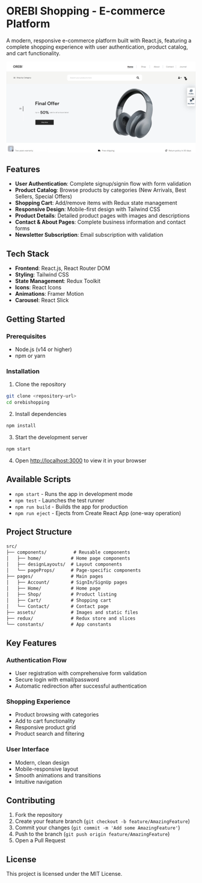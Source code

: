 # OREBI Shopping - E-commerce Platform

A modern, responsive e-commerce platform built with React.js, featuring a complete shopping experience with user authentication, product catalog, and cart functionality.

![App Screenshot](public/screenshot.png)

## Features

- **User Authentication**: Complete signup/signin flow with form validation
- **Product Catalog**: Browse products by categories (New Arrivals, Best Sellers, Special Offers)
- **Shopping Cart**: Add/remove items with Redux state management
- **Responsive Design**: Mobile-first design with Tailwind CSS
- **Product Details**: Detailed product pages with images and descriptions
- **Contact & About Pages**: Complete business information and contact forms
- **Newsletter Subscription**: Email subscription with validation

## Tech Stack

- **Frontend**: React.js, React Router DOM
- **Styling**: Tailwind CSS
- **State Management**: Redux Toolkit
- **Icons**: React Icons
- **Animations**: Framer Motion
- **Carousel**: React Slick

## Getting Started

### Prerequisites
- Node.js (v14 or higher)
- npm or yarn

### Installation

1. Clone the repository
```bash
git clone <repository-url>
cd orebishopping
```

2. Install dependencies
```bash
npm install
```

3. Start the development server
```bash
npm start
```

4. Open [http://localhost:3000](http://localhost:3000) to view it in your browser

## Available Scripts

- `npm start` - Runs the app in development mode
- `npm test` - Launches the test runner
- `npm run build` - Builds the app for production
- `npm run eject` - Ejects from Create React App (one-way operation)

## Project Structure

```
src/
├── components/          # Reusable components
│   ├── home/           # Home page components
│   ├── designLayouts/  # Layout components
│   └── pageProps/      # Page-specific components
├── pages/              # Main pages
│   ├── Account/        # SignIn/SignUp pages
│   ├── Home/           # Home page
│   ├── Shop/           # Product listing
│   ├── Cart/           # Shopping cart
│   └── Contact/        # Contact page
├── assets/             # Images and static files
├── redux/              # Redux store and slices
└── constants/          # App constants
```

## Key Features

### Authentication Flow
- User registration with comprehensive form validation
- Secure login with email/password
- Automatic redirection after successful authentication

### Shopping Experience
- Product browsing with categories
- Add to cart functionality
- Responsive product grid
- Product search and filtering

### User Interface
- Modern, clean design
- Mobile-responsive layout
- Smooth animations and transitions
- Intuitive navigation

## Contributing

1. Fork the repository
2. Create your feature branch (`git checkout -b feature/AmazingFeature`)
3. Commit your changes (`git commit -m 'Add some AmazingFeature'`)
4. Push to the branch (`git push origin feature/AmazingFeature`)
5. Open a Pull Request

## License

This project is licensed under the MIT License.